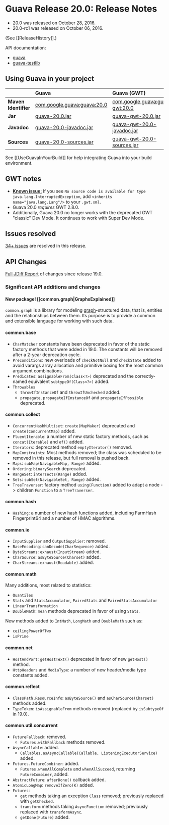 # Guava Release 20.0: Release Notes

  * 20.0 was released on October 28, 2016.
  * 20.0-rc1 was released on October 06, 2016.

(See [[ReleaseHistory]].)

API documentation:
  * [guava](http://google.github.io/guava/releases/20.0/api/docs/)
  * [guava-testlib](http://www.javadoc.io/doc/com.google.guava/guava-testlib/20.0)

## Using Guava in your project

|     | **Guava** | **Guava (GWT)** |
|:----|:----------|:----------------|
| **Maven Identifier** | [com.google.guava:guava:20.0](http://search.maven.org/#artifactdetails%7Ccom.google.guava%7Cguava%7C20.0%7Cbundle) | [com.google.guava:guava-gwt:20.0](http://search.maven.org/#artifactdetails%7Ccom.google.guava%7Cguava-gwt%7C20.0%7Cbundle) |
| **Jar** | [guava-20.0.jar](http://search.maven.org/remotecontent?filepath=com/google/guava/guava/20.0/guava-20.0.jar) | [guava-gwt-20.0.jar](http://search.maven.org/remotecontent?filepath=com/google/guava/guava-gwt/20.0/guava-gwt-20.0.jar) |
| **Javadoc** | [guava-20.0-javadoc.jar](http://search.maven.org/remotecontent?filepath=com/google/guava/guava/20.0/guava-20.0-javadoc.jar) | [guava-gwt-20.0-javadoc.jar](http://search.maven.org/remotecontent?filepath=com/google/guava/guava-gwt/20.0/guava-gwt-20.0-javadoc.jar) |
| **Sources** | [guava-20.0-sources.jar](http://search.maven.org/remotecontent?filepath=com/google/guava/guava/20.0/guava-20.0-sources.jar) | [guava-gwt-20.0-sources.jar](http://search.maven.org/remotecontent?filepath=com/google/guava/guava-gwt/20.0/guava-gwt-20.0-sources.jar) |

See [[UseGuavaInYourBuild]] for help integrating Guava into your build environment.

## GWT notes

- [**Known issue:**](https://github.com/google/guava/issues/2638) If you see `No source code is available for type java.lang.InterruptedException`, add `<inherits name="java.lang.Lang"/>` to your `.gwt.xml`.
- Guava 20.0 *requires* GWT 2.8.0.
- Additionally, Guava 20.0 no longer works with the deprecated GWT "classic" Dev Mode. It continues to work with Super Dev Mode.

## Issues resolved

[34+ issues](https://github.com/google/guava/issues?q=milestone%3A20.0+is%3Aclosed) are resolved in this release.

## API Changes

[Full JDiff Report](http://google.github.io/guava/releases/20.0/api/diffs/) of changes since release 19.0.

### Significant API additions and changes

#### New package! [[common.graph|GraphsExplained]]

`common.graph` is a library for modeling [graph](https://en.wikipedia.org/wiki/Graph_\(discrete_mathematics\))-structured data, that is, entities and the relationships between them. Its purpose is to provide a common and extensible language for working with such data.

#### common.base

  * `CharMatcher` constants have been deprecated in favor of the static factory methods that were added in 19.0. The constants will be removed after a 2-year deprecation cycle.
  * `Preconditions`: new overloads of `checkNotNull` and `checkState` added to avoid varargs array allocation and primitive boxing for the most common argument combinations.
  * `Predicates`: `assignableFrom(Class<?>)` deprecated and the correctly-named equivalent `subtypeOf(Class<?>)` added.
  * `Throwables`
    * `throwIfInstanceOf` and `throwIfUnchecked` added.
    * `propagate`, `propagateIfInstanceOf` and `propagateIfPossible` deprecated.

#### common.collect

- `ConcurrentHashMultiset`: `create(MapMaker)` deprecated and `create(ConcurrentMap)` added.
- `FluentIterable`: a number of new static factory methods, such as `concat(Iterable)` and `of()` added.
- `Iterators`: deprecated method `emptyIterator()` removed.
- `MapConstraints`: Most methods removed; the class was scheduled to be removed in this release, but full removal is pushed back.
- `Maps`: `subMap(NavigableMap, Range)` added.
- `Ordering`: `binarySearch` deprecated.
- `RangeSet`: `intersects(Range)` added.
- `Sets`: `subSet(NavigableSet, Range)` added.
- `TreeTraverser`: factory method `using(Function)` added to adapt a node -> children `Function` to a `TreeTraverser`.

#### common.hash

- `Hashing`: a number of new hash functions added, including FarmHash Fingerprint64 and a number of HMAC algorithms.

#### common.io

- `InputSupplier` and `OutputSupplier`: removed.
- `BaseEncoding`: `canDecode(CharSequence)` added.
- `ByteStreams`: `exhaust(InputStream)` added.
- `CharSource`: `asByteSource(Charset)` added.
- `CharStreams`: `exhaust(Readable)` added.

#### common.math

Many additions, most related to statistics:

- `Quantiles`
- `Stats` and `StatsAccumulator`, `PairedStats` and `PairedStatsAccumulator`
- `LinearTransformation`
- `DoubleMath`: `mean` methods deprecated in favor of using `Stats`.

New methods added to `IntMath`, `LongMath` and `DoubleMath` such as:

- `ceilingPowerOfTwo`
- `isPrime`

#### common.net

- `HostAndPort`: `getHostText()` deprecated in favor of new `getHost()` method.
- `HttpHeaders` and `MediaType`: a number of new header/media type constants added.

#### common.reflect

- `ClassPath.ResourceInfo`: `asByteSource()` and `asCharSource(Charset)` methods added.
- `TypeToken`: `isAssignableFrom` methods removed (replaced by `isSubtypeOf` in 19.0).

#### common.util.concurrent

- `FutureFallback`: removed.
  - `Futures.withFallback` methods removed.
- `AsyncCallable`: added.
  - `Callables.asAsyncCallable(Callable, ListeningExecutorService)` added.
- `Futures.FutureCombiner`: added.
  - `Futures.whenAllComplete` and `whenAllSucceed`, returning `FutureCombiner`, added.
- `AbstractFuture`: `afterDone()` callback added.
- `AtomicLongMap`: `removeIfZero(K)` added.
- `Futures`:
  - `get` methods taking an exception `Class` removed; previously replaced with `getChecked`.
  - `transform` methods taking `AsyncFunction` removed; previously replaced with `transformAsync`.
  - `getDone(Future)` added.